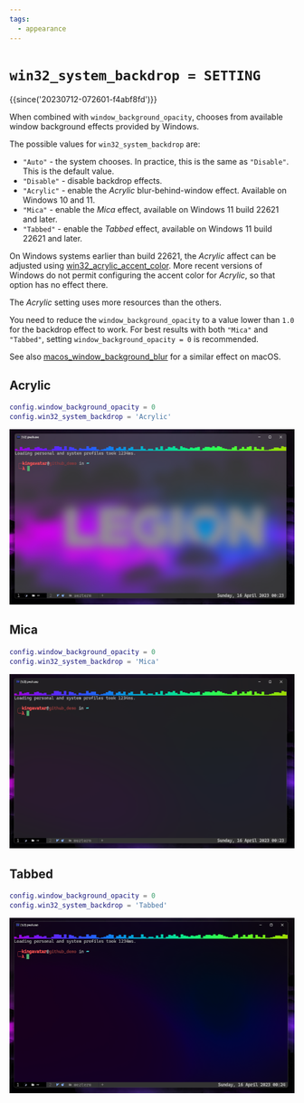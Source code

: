 ```yaml
---
tags:
  - appearance
---
```


# `win32_system_backdrop = SETTING`

{{since('20230712-072601-f4abf8fd')}}

When combined with `window_background_opacity`, chooses from available
window background effects provided by Windows.

The possible values for `win32_system_backdrop` are:

* `"Auto"` - the system chooses. In practice, this is the same as `"Disable"`. This is the default value.
* `"Disable"` - disable backdrop effects.
* `"Acrylic"` - enable the *Acrylic* blur-behind-window effect.  Available on Windows 10 and 11.
* `"Mica"` - enable the *Mica* effect, available on Windows 11 build 22621 and later.
* `"Tabbed"` - enable the *Tabbed* effect, available on Windows 11 build 22621 and later.

On Windows systems earlier than build 22621, the *Acrylic* affect can be
adjusted using [win32_acrylic_accent_color](win32_acrylic_accent_color.md).
More recent versions of Windows do not permit configuring the accent color
for *Acrylic*, so that option has no effect there.

The *Acrylic* setting uses more resources than the others.

You need to reduce the `window_background_opacity` to a value lower than `1.0`
for the backdrop effect to work.  For best results with both `"Mica"` and
`"Tabbed"`, setting `window_background_opacity = 0` is recommended.

See also [macos_window_background_blur](macos_window_background_blur.md) for
a similar effect on macOS.

## Acrylic

```lua
config.window_background_opacity = 0
config.win32_system_backdrop = 'Acrylic'
```

![Acrylic Effect](../../../screenshots/wezterm-acrylic.png)

## Mica

```lua
config.window_background_opacity = 0
config.win32_system_backdrop = 'Mica'
```

![Mica Effect](../../../screenshots/wezterm-mica.png)

## Tabbed

```lua
config.window_background_opacity = 0
config.win32_system_backdrop = 'Tabbed'
```

![Tabbed Effect](../../../screenshots/wezterm-tabbed.png)



